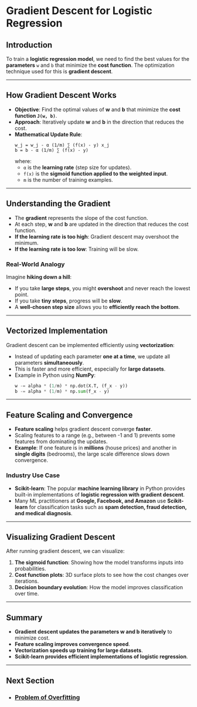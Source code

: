 # Gradient Descent for Logistic Regression

## Introduction
To train a **logistic regression model**, we need to find the best values for the **parameters** `w` and `b` that minimize the **cost function**. The optimization technique used for this is **gradient descent**.

---

## How Gradient Descent Works
- **Objective**: Find the optimal values of **w** and **b** that minimize the **cost function `J(w, b)`**.
- **Approach**: Iteratively update **w** and **b** in the direction that reduces the cost.
- **Mathematical Update Rule**:
  ```
  w_j = w_j - α (1/m) ∑ (f(x) - y) x_j
  b = b - α (1/m) ∑ (f(x) - y)
  ```
  where:
  - `α` is the **learning rate** (step size for updates).
  - `f(x)` is the **sigmoid function applied to the weighted input**.
  - `m` is the number of training examples.

---

## Understanding the Gradient
- The **gradient** represents the slope of the cost function.
- At each step, **w** and **b** are updated in the direction that reduces the cost function.
- **If the learning rate is too high**: Gradient descent may overshoot the minimum.
- **If the learning rate is too low**: Training will be slow.

### Real-World Analogy
Imagine **hiking down a hill**:
- If you take **large steps**, you might **overshoot** and never reach the lowest point.
- If you take **tiny steps**, progress will be **slow**.
- A **well-chosen step size** allows you to **efficiently reach the bottom**.

---

## Vectorized Implementation
Gradient descent can be implemented efficiently using **vectorization**:
- Instead of updating each parameter **one at a time**, we update all parameters **simultaneously**.
- This is faster and more efficient, especially for **large datasets**.
- Example in Python using **NumPy**:
  ```python
  w -= alpha * (1/m) * np.dot(X.T, (f_x - y))
  b -= alpha * (1/m) * np.sum(f_x - y)
  ```

---

## Feature Scaling and Convergence
- **Feature scaling** helps gradient descent converge **faster**.
- Scaling features to a range (e.g., between -1 and 1) prevents some features from dominating the updates.
- **Example**: If one feature is in **millions** (house prices) and another in **single digits** (bedrooms), the large scale difference slows down convergence.

### Industry Use Case
- **Scikit-learn**: The popular **machine learning library** in Python provides built-in implementations of **logistic regression with gradient descent**.
- Many ML practitioners at **Google, Facebook, and Amazon** use **Scikit-learn** for classification tasks such as **spam detection, fraud detection, and medical diagnosis**.

---

## Visualizing Gradient Descent
After running gradient descent, we can visualize:
1. **The sigmoid function**: Showing how the model transforms inputs into probabilities.
2. **Cost function plots**: 3D surface plots to see how the cost changes over iterations.
3. **Decision boundary evolution**: How the model improves classification over time.

---

## Summary
- **Gradient descent updates the parameters w and b iteratively** to minimize cost.
- **Feature scaling improves convergence speed**.
- **Vectorization speeds up training for large datasets**.
- **Scikit-learn provides efficient implementations of logistic regression**.

---

## Next Section
- ### [Problem of Overfitting](../Overfitting/Problem_of_Overfitting.md)

